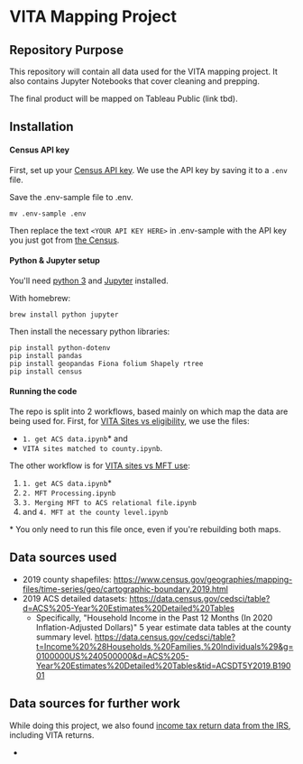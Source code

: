 # VITA Mapping Project

## Repository Purpose
This repository will contain all data used for the VITA mapping project. It also contains Jupyter Notebooks that cover cleaning and prepping.

The final product will be mapped on Tableau Public (link tbd).

## Installation

#### Census API key
First, set up your [Census API key](https://api.census.gov/data/key_signup.html). We use the API key by saving it to a `.env` file.

Save the .env-sample file to .env.
```
mv .env-sample .env
```

Then replace the text `<YOUR API KEY HERE>` in .env-sample with the API key you just got from [the Census](https://api.census.gov/data/key_signup.html).

#### Python & Jupyter setup
You'll need [python 3](https://www.python.org/) and [Jupyter](https://jupyter.org/) installed.

With homebrew:
```
brew install python jupyter
```

Then install the necessary python libraries:

```
pip install python-dotenv
pip install pandas
pip install geopandas Fiona folium Shapely rtree
pip install census
``` 

#### Running the code
The repo is split into 2 workflows, based mainly on which map the data are being used for. First, for [VITA Sites vs eligibility](https://public.tableau.com/views/VITAsites/Dashboard2?:language=en-US&:display_count=n&:origin=viz_share_link), we use the files:
* `1. get ACS data.ipynb`* and
* `VITA sites matched to county.ipynb`.

The other workflow is for [VITA sites vs MFT use]():

1. `1. get ACS data.ipynb`*
2. `2. MFT Processing.ipynb`
3. `3. Merging MFT to ACS relational file.ipynb`
4.  and `4. MFT at the county level.ipynb`

\* You only need to run this file once, even if you're rebuilding both maps.

## Data sources used

* 2019 county shapefiles: https://www.census.gov/geographies/mapping-files/time-series/geo/cartographic-boundary.2019.html
* 2019 ACS detailed datasets: https://data.census.gov/cedsci/table?d=ACS%205-Year%20Estimates%20Detailed%20Tables
  * Specifically, "Household Income in the Past 12 Months (In 2020 Inflation-Adjusted Dollars)" 5 year estimate data tables at the county summary level. https://data.census.gov/cedsci/table?t=Income%20%28Households,%20Families,%20Individuals%29&g=0100000US%240500000&d=ACS%205-Year%20Estimates%20Detailed%20Tables&tid=ACSDT5Y2019.B19001

## Data sources for further work
While doing this project, we also found [income tax return data from the IRS](https://www.irs.gov/statistics/soi-tax-stats-individual-income-tax-return-form-1040-statistics), including VITA returns.

* 
